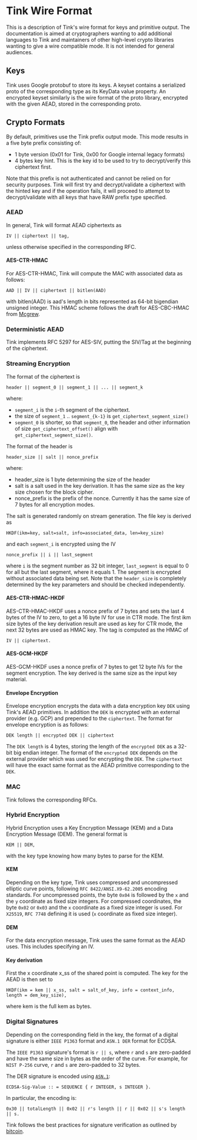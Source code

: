 # Tink Wire Format

<!--*
# Document freshness: For more information, see go/fresh-source.
freshness: { owner: 'sschmieg' reviewed: '2020-01-21' }
*-->

This is a description of Tink's wire format for keys and primitive output. The
documentation is aimed at cryptographers wanting to add additional languages to
Tink and maintainers of other high-level crypto libraries wanting to give a wire
compatible mode. It is not intended for general audiences.

## Keys

Tink uses Google protobuf to store its keys. A keyset contains a serialized
proto of the corresponding type as its KeyData value property. An encrypted
keyset similarly is the wire format of the proto library, encrypted with the
given AEAD, stored in the corresponding proto.

## Crypto Formats

By default, primitives use the Tink prefix output mode. This mode results in a
five byte prefix consisting of:

*   1 byte version (0x01 for Tink, 0x00 for Google internal legacy formats)
*   4 bytes key hint. This is the key id to be used to try to decrypt/verify
    this ciphertext first.

Note that this prefix is not authenticated and cannot be relied on for security
purposes. Tink will first try and decrypt/validate a ciphertext with the hinted
key and if the operation fails, it will proceed to attempt to decrypt/validate
with all keys that have RAW prefix type specified.

### AEAD

In general, Tink will format AEAD ciphertexts as

```
IV || ciphertext || tag,
```

unless otherwise specified in the corresponding RFC.

#### AES-CTR-HMAC

For AES-CTR-HMAC, Tink will compute the MAC with associated data as follows:

```
AAD || IV || ciphertext || bitlen(AAD)
```

with bitlen(AAD) is aad's length in bits represented as 64-bit bigendian
unsigned integer. This HMAC scheme follows the draft for AES-CBC-HMAC from
[Mcgrew](https://tools.ietf.org/html/draft-mcgrew-aead-aes-cbc-hmac-sha2-05).

### Deterministic AEAD

Tink implements RFC 5297 for AES-SIV, putting the SIV/Tag at the beginning of
the ciphertext.

### Streaming Encryption

The format of the ciphertext is

```
header || segment_0 || segment_1 || ... || segment_k
```

where:

*   `segment_i` is the `i`-th segment of the ciphertext.
*   the size of `segment_1` .. `segment_{k-1}` is
    `get_ciphertext_segment_size()`
*   `segment_0` is shorter, so that `segment_0`, the header and other
    information of size `get_ciphertext_offset()` align with
    `get_ciphertext_segment_size()`.

The format of the header is

```
header_size || salt || nonce_prefix
```

where:

*   header_size is 1 byte determining the size of the header
*   salt is a salt used in the key derivation. It has the same size as the key
    size chosen for the block cipher.
*   nonce_prefix is the prefix of the nonce. Currently it has the same size of 7
    bytes for all encryption modes.

The salt is generated randomly on stream generation. The file key is derived as

```
HKDF(ikm=key, salt=salt, info=associated_data, len=key_size)
```

and each `segment_i` is encrypted using the IV

```
nonce_prefix || i || last_segment
```

where `i` is the segment number as 32 bit integer, `last_segment` is equal to 0
for all but the last segment, where it equals 1. The segment is encrypted
without associated data being set. Note that the `header_size` is completely
determined by the key parameters and should be checked independently.

#### AES-CTR-HMAC-HKDF

AES-CTR-HMAC-HKDF uses a nonce prefix of 7 bytes and sets the last 4 bytes of
the IV to zero, to get a 16 byte IV for use in CTR mode. The first ikm size
bytes of the key derivation result are used as key for CTR mode, the next 32
bytes are used as HMAC key. The tag is computed as the HMAC of

```
IV || ciphertext.
```

#### AES-GCM-HKDF

AES-GCM-HKDF uses a nonce prefix of 7 bytes to get 12 byte IVs for the segment
encryption. The key derived is the same size as the input key material.

#### Envelope Encryption

Envelope encryption encrypts the data with a data encryption key `DEK` using
Tink's AEAD primitives. In addition the `DEK` is encrypted with an external
provider (e.g. GCP) and prepended to the `ciphertext`. The format for envelope
encryption is as follows:

```
DEK length || encrypted DEK || ciphertext
```

The `DEK length` is 4 bytes, storing the length of the `encrypted DEK` as a
32-bit big endian integer. The format of the `encrypted DEK` depends on the
external provider which was used for encrypting the `DEK`. The `ciphertext` will
have the exact same format as the AEAD primitive corresponding to the `DEK`.

### MAC

Tink follows the corresponding RFCs.

### Hybrid Encryption

Hybrid Encryption uses a Key Encryption Message (KEM) and a Data Encryption
Message (DEM). The general format is

```
KEM || DEM,
```

with the key type knowing how many bytes to parse for the KEM.

#### KEM

Depending on the key type, Tink uses compressed and uncompressed elliptic curve
points, following `RFC 8422/ANSI.X9-62.2005` encoding standards. For
uncompressed points, the byte `0x04` is followed by the `x` and the `y`
coordinate as fixed size integers. For compressed coordinates, the byte `0x02`
or `0x03` and the `x` coordinate as a fixed size integer is used. For `X25519`,
`RFC 7748` defining it is used (`x` coordinate as fixed size integer).

#### DEM

For the data encryption message, Tink uses the same format as the AEAD uses.
This includes specifying an IV.

#### Key derivation

First the x coordinate x_ss of the shared point is computed. The key for the
AEAD is then set to

```
HKDF(ikm = kem || x_ss, salt = salt_of_key, info = context_info, length = dem_key_size),
```

where kem is the full kem as bytes.

### Digital Signatures

Depending on the corresponding field in the key, the format of a digital
signature is either `IEEE P1363` format and `ASN.1 DER` format for ECDSA.

The `IEEE P1363` signature's format is `r || s`, where `r` and `s` are zero-padded
and have the same size in bytes as the order of the curve. For example, for
`NIST P-256` curve, `r` and `s` are zero-padded to 32 bytes.

The DER signature is encoded using
[`ASN.1`](https://tools.ietf.org/html/rfc5480#appendix-A):

```
ECDSA-Sig-Value :: = SEQUENCE { r INTEGER, s INTEGER }.
```

In particular, the encoding is:

```
0x30 || totalLength || 0x02 || r's length || r || 0x02 || s's length || s.
```

Tink follows the best practices for signature verification as outlined by
[bitcoin](https://github.com/bitcoin/bips/blob/master/bip-0066.mediawiki).
